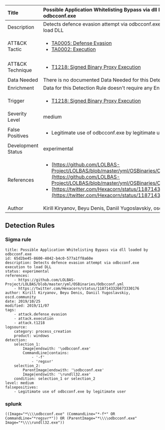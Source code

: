 | Title                | Possible Application Whitelisting Bypass via dll loaded by odbcconf.exe                                                                                                                                                 |
|:---------------------|:------------------------------------------------------------------------------------------------------------------------------------------------------------|
| Description          | Detects defence evasion attempt via odbcconf.exe execution to load DLL                                                                                                                                           |
| ATT&amp;CK Tactic    |  <ul><li>[TA0005: Defense Evasion](https://attack.mitre.org/tactics/TA0005)</li><li>[TA0002: Execution](https://attack.mitre.org/tactics/TA0002)</li></ul>  |
| ATT&amp;CK Technique | <ul><li>[T1218: Signed Binary Proxy Execution](https://attack.mitre.org/techniques/T1218)</li></ul>  |
| Data Needed          |  There is no documented Data Needed for this Detection Rule yet  |
| Enrichment           |  Data for this Detection Rule doesn't require any Enrichments.  |
| Trigger              | <ul><li>[T1218: Signed Binary Proxy Execution](../Triggers/T1218.md)</li></ul>  |
| Severity Level       | medium |
| False Positives      | <ul><li>Legitimate use of odbcconf.exe by legitimate user</li></ul>  |
| Development Status   | experimental |
| References           | <ul><li>[https://github.com/LOLBAS-Project/LOLBAS/blob/master/yml/OSBinaries/Odbcconf.yml](https://github.com/LOLBAS-Project/LOLBAS/blob/master/yml/OSBinaries/Odbcconf.yml)</li><li>[https://twitter.com/Hexacorn/status/1187143326673330176](https://twitter.com/Hexacorn/status/1187143326673330176)</li></ul>  |
| Author               | Kirill Kiryanov, Beyu Denis, Daniil Yugoslavskiy, oscd.community |


## Detection Rules

### Sigma rule

```
title: Possible Application Whitelisting Bypass via dll loaded by odbcconf.exe
id: 65d2be45-8600-4042-b4c0-577a1ff8a60e
description: Detects defence evasion attempt via odbcconf.exe execution to load DLL
status: experimental
references:
    - https://github.com/LOLBAS-Project/LOLBAS/blob/master/yml/OSBinaries/Odbcconf.yml
    - https://twitter.com/Hexacorn/status/1187143326673330176
author: Kirill Kiryanov, Beyu Denis, Daniil Yugoslavskiy, oscd.community
date: 2019/10/25
modified: 2019/11/07
tags:
    - attack.defense_evasion
    - attack.execution
    - attack.t1218
logsource:
    category: process_creation
    product: windows
detection:
    selection_1:
        Image|endswith: '\odbcconf.exe'
        CommandLine|contains: 
            - '-f'
            - 'regsvr'
    selection_2:
        ParentImage|endswith: '\odbcconf.exe'
        Image|endswith: '\rundll32.exe'
    condition: selection_1 or selection_2
level: medium
falsepositives:
    - Legitimate use of odbcconf.exe by legitimate user

```





### splunk
    
```
((Image="*\\\\odbcconf.exe" (CommandLine="*-f*" OR CommandLine="*regsvr*")) OR (ParentImage="*\\\\odbcconf.exe" Image="*\\\\rundll32.exe"))
```



